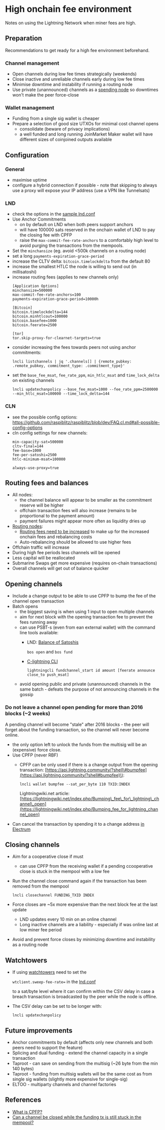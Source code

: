 # High onchain fee environment

Notes on using the Lightning Network when miner fees are high.

## Preparation

Recommendations to get ready for a high fee environment beforehand.

### Channel management

* Open channels during low fee times strategically \(weekends\)
* Close inactive and unreliable channels early during low fee times
* Minimise downtime and instability if running a routing node
* Use private \(unannounced\) channels as a [spending node](../node-types/nodetype.spending.md) so downtimes won't make the peer force-close  

### Wallet management

* Funding from a single sig wallet is cheaper
* Prepare a selection of good size UTXOs for minimal cost channel opens
  * consolidate \(beware of privacy implications\)
  * a well funded and long running JoinMarket Maker wallet will have different sizes of coinjoined outputs available

## Configuration

### General
* maximise uptime
* configure a hybrid connection if possible - note that skipping to always use a proxy will expose your IP address (use a VPN like Tunnelsats)

### LND
* check the options in the [sample lnd.conf](https://github.com/lightningnetwork/lnd/blob/master/sample-lnd.conf)
* Use Anchor Commitments
  * on by default on LND when both peers support anchors
  * will have 100000 sats reserved in the onchain wallet of LND to pay the closing fee with CPFP
  * raise the `max-commit-fee-rate-anchors` to a comfortably high level to avoid purging the transactions from the mempools.
* Set the `minchansize` (eg. avoid &lt;500k channels on a routing node\)
* set a long `payments-expiration-grace-period`
* increase the CLTV delta: `bitcoin.timelockdelta` from the default 80
* increase the smallest HTLC the node is willing to send out (in millisatoshi)
* increase routing fees (applies to new channels only)
  ```
  [Application Options]
  minchansize=500000
  max-commit-fee-rate-anchors=100
  payments-expiration-grace-period=10000h
  
  [Bitcoin]
  bitcoin.timelockdelta=144
  bitcoin.minhtlcout=100000
  bitcoin.basefee=1000
  bitcoin.feerate=2500

  [tor]
  tor.skip-proxy-for-clearnet-targets=true
  ```
* consider increasing the fees towards peers not using anchor commitments:
  ```
  lncli listchannels | jq '.channels[] | {remote_pubkey: .remote_pubkey, commitment_type: .commitment_type}'
  ```
* set the `base_fee_msat`, `fee_rate_ppm`, `min_htlc_msat` and `time_lock_delta` on existing channels
  ```
  lncli updatechanpolicy --base_fee_msat=1000 --fee_rate_ppm=2500000 --min_htlc_msat=100000 --time_lock_delta=144
  ```
### CLN
* see the possible config options: https://github.com/raspiblitz/raspiblitz/blob/dev/FAQ.cl.md#all-possible-config-options
* cln config settings for new channels:
  ```
  min-capacity-sat=500000
  cltv-final=144
  fee-base=1000
  fee-per-satoshi=2500
  htlc-minimum-msat=100000

  always-use-proxy=true
  ```

## Routing fees and balances

* All nodes:
  * the channel balance will appear to be smaller as the commitment reserve will be higher
  * offchain transaction fees will also increase \(remains to be proportional to the payment amount\)
  * payment failures might appear more often as liquidity dries up
* [Routing nodes](../node-types/nodetype.routing.md):
  * [Routing fees need to be increased](../advanced-tools/fees.md) to make up for the increased onchain fees and rebalancing costs
  * Auto-rebalancing should be allowed to use higher fees
* Offchain traffic will increase
* During high fee periods less channels will be opened
* Less capital will be reallocated
* Submarine Swaps get more expensive \(requires on-chain transactions\)
* Overall channels will get out of balance quicker

## Opening channels

* Include a change output to be able to use CPFP to bump the fee of the channel open transaction
* Batch opens
  * the biggest saving is when using 1 input to open multiple channels
  * aim for next block with the opening transaction fee to prevent the fees running away
  * can use PSBT-s \(even from ean external wallet\) with the command line tools available:
    * LND: [Balance of Satoshis](https://github.com/alexbosworth/balanceofsatoshis#howtos)  

      `bos open` and `bos fund`

    * [C-lightning CLI](https://lightning.readthedocs.io/lightning-fundchannel_start.7.html#)  

      `lightningcli fundchannel_start id amount [feerate announce close_to push_msat]`
  * avoid opening public and private \(unannounced\) channels in the same batch - defeats the purpose of not announcing channels in the gossip

### Do not leave a channel open pending for more than 2016 blocks \(~2 weeks\)

A pending channel will become "stale" after 2016 blocks - the peer will forget about the funding transaction, so the channel will never become online.

* the only option left to unlock the funds from the multisig will be an \(expensive\) force close.
* Use CPFP \(never RBF\)
  * CPFP can be only used if there is a change output from the opening transaction:  [https://api.lightning.community/?shell\#bumpfee](https://api.lightning.community/?shell#bumpfee)\):  

    `lncli wallet bumpfee --sat_per_byte 110 TXID:INDEX`  

    Lightningwiki.net article:  [https://lightningwiki.net/index.php/Bumping\_fee\_for\_lightning\_channel\_open](https://lightningwiki.net/index.php/Bumping_fee_for_lightning_channel_open)
* Can cancel the transaction by spending it to a change address [in Electrum](restorelndonchainfundsinelectrum.md#manage-the-lnd-onchain-funds-in-electrum-wallet)

## Closing channels

* Aim for a cooperative close if must 
  * can use CPFP from the receiving wallet if a pending ccooperative close is stuck in the mempool with a low fee
* Run the channel close command again if the transaction has been removed from the mempool  

  `lncli closechannel FUNDING_TXID INDEX`

* Force closes are ~5x more expensive than the next block fee at the last update
  * LND updates every 10 min on an online channel
  * Long inactive channels are a liability - especially if was online last at low miner fee period
* Avoid and prevent force closes by minimizing downtime and instability as a routing node

## Watchtowers

* If using [watchtowers](../advanced-tools/watchtower.md) need to set the  

  `wtclient.sweep-fee-rate=` in the [lnd.conf](https://github.com/lightningnetwork/lnd/blob/a36c95f7325d3941306ac4dfff0f2363fbb8e66d/sample-lnd.conf#L857)  

  to a sat/byte level where it can confirm within the CSV delay in case a breach transaction is broadcasted by the peer while the node is offline.

* The CSV delay can be set to be longer with:  

  `lncli updatechanpolicy`

## Future improvements

* Anchor commitments by default \(affects only new channels and both peers need to support the feature\)
* Splicing and dual funding - extend the channel capacity in a single transaction
* Taproot - can save on sending from the multisig \(~26 byte from the min 140 bytes\)
* Taproot - funding from multisig wallets will be the same cost as from single sig wallets (slightly more expensive for single-sig)
* ELTOO - multiparty channels and channel factories

## References

* [What is CPFP?](https://bitcoinops.org/en/topics/cpfp/)
* [Can a channel be closed while the funding tx is still stuck in the mempool?](https://bitcoin.stackexchange.com/questions/102180/can-a-channel-be-closed-while-the-funding-tx-is-still-stuck-in-the-mempool)

